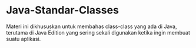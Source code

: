 # Java-Standar-Classes
Materi ini dikhususkan untuk membahas class-class yang ada di Java, terutama di Java Edition yang sering sekali digunakan ketika ingin membuat suatu aplikasi.